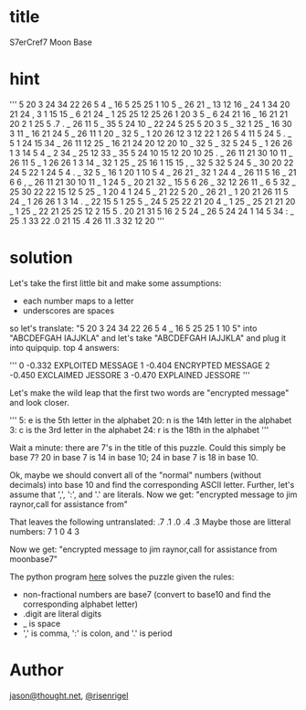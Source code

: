 # title

S7erCref7 Moon Base

# hint

'''
5 20 3 24 34 22 26 5 4 _ 16 5 25 25 1 10 5 _ 26 21 _ 13 12 16 _ 24 1 34 20 21 24 ,
3 1 15 15 _ 6 21 24 _ 1 25 25 12 25 26 1 20 3 5 _ 6 24 21 16 _ 16 21 21 20 2 1 25 5 .7 . _ 26 11 5 _ 35 5 24 10 _ 22 24 5 25 5 20 3 5 _ 32 1 25 _ 16 30 3 11 _ 16 21 24 5 _ 26 11 1 20 _ 32 5 _ 1 20 26 12 3 12 22 1 26 5 4
11 5 24 5 . _ 5 1 24 15 34 _ 26 11 12 25 _ 16 21 24 20 12 20 10 _ 32 5 _ 32 5 24 5 _ 1 26 26 1 3 14 5 4 _ 2 34 _ 25 12 33 _ 35 5 24 10 15 12 20 10 25 . _ 26 11 21 30 10 11 _ 26 11 5 _ 1 26 26 1 3 14 _ 32 1 25 _ 25 16 1 15 15 , _ 32 5
32 5 24 5 _ 30 20 22 24 5 22 1 24 5 4 . _ 32 5 _ 16 1 20 1 10 5 4 _ 26 21 _ 32 1 24 4 _ 26 11 5 16 _ 21 6 6 , _ 26 11 21 30 10 11 _ 1 24 5 _ 20 21 32 _ 15 5 6 26 _ 32 12 26 11 _ 6 5 32 _ 25 30 22 22 15 12 5 25 _ 1 20 4
1 24 5 _ 21 22 5 20 _ 26 21 _ 1 20 21 26 11 5 24 _ 1 26 26 1 3 14 . _ 22 15 5 1 25 5 _ 24 5 25 22 21 20 4 _ 1 25 _ 25 21 21 20 _ 1 25 _ 22 21 25 25 12 2 15 5 .
20 21 31 5 16 2 5 24 _ 26 5 24 24 1
14 5 34 : _ 25 .1 33 22 .0 21 15 .4 26 11 .3 32 12 20
'''

# solution

Let's take the first little bit and make some assumptions:
 - each number maps to a letter
 - underscores are spaces

so let's translate: "5 20 3 24 34 22 26 5 4 _ 16 5 25 25 1 10 5" into "ABCDEFGAH IAJJKLA"
and let's take "ABCDEFGAH IAJJKLA" and plug it into quipquip.
top 4 answers:

'''
0	-0.332	EXPLOITED MESSAGE
1	-0.404	ENCRYPTED MESSAGE
2	-0.450	EXCLAIMED JESSORE
3	-0.470	EXPLAINED JESSORE
'''

Let's make the wild leap that the first two words are "encrypted message" and look closer.

'''
 5: e is the 5th letter in the alphabet
20: n is the 14th letter in the alphabet
 3: c is the 3rd letter in the alphabet
24: r is the 18th in the alphabet
'''

Wait a minute: there are 7's in the title of this puzzle. Could this simply be
base 7? 20 in base 7 is 14 in base 10; 24 in base 7 is 18 in base 10.

Ok, maybe we should convert all of the "normal" numbers (without decimals) into base 10 and
find the corresponding ASCII letter.
Further, let's assume that ',', ':', and '.' are literals.
Now we get: "encrypted message to jim raynor,call for assistance from"

That leaves the following untranslated: .7 .1 .0 .4 .3
Maybe those are litteral numbers: 7 1 0 4 3

Now we get: "encrypted message to jim raynor,call for assistance from moonbase7"

The python program [here](solve.py) solves the puzzle given the rules:
 - non-fractional numbers are base7 (convert to base10 and find the corresponding alphabet letter)
 - .digit are literal digits
 - \_ is space
 - ',' is comma, ':' is colon, and '.' is period

# Author

[jason@thought.net](mailto:jason@thought.net), [@risenrigel](https://twitter.com/risenrigel)

